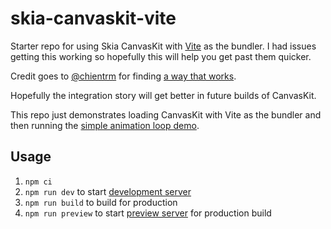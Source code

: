 # skia-canvaskit-vite
Starter repo for using Skia CanvasKit with [Vite](https://vitejs.dev/) as the bundler. I had issues getting this working so hopefully this will help you get past them quicker.

Credit goes to [@chientrm](https://github.com/chientrm) for finding [a way that works](https://github.com/vitejs/vite/discussions/7901#discussioncomment-2706743). 

Hopefully the integration story will get better in future builds of CanvasKit.

This repo just demonstrates loading CanvasKit with Vite as the bundler and then running the [simple animation loop demo](https://skia.org/docs/user/modules/quickstart/#basic-draw-loop).

## Usage

1. `npm ci`
2. `npm run dev` to start [development server](http://localhost:3000)
3. `npm run build` to build for production
4. `npm run preview` to start [preview server](http://localhost:4173) for production build
